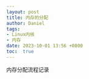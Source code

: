 ```yaml
---
layout: post
title: 内存的分配
author: Daniel
tags:
- Linux内核
- 内存
date: 2023-10-01 13:56 +0800
toc:  true
---
```

内存分配流程记录

